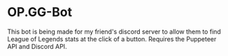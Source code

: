# OP.GG-Bot
This bot is being made for my friend's discord server to allow them to find League of Legends stats at the click of a button. Requires the Puppeteer API and Discord API.
